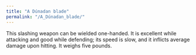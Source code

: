 ```yaml
---
title: "A Dúnadan blade"
permalink: "/A_Dúnadan_blade/"
---
```


This slashing weapon can be wielded one-handed. It is excellent while
attacking and good while defending; its speed is slow, and it inflicts
average damage upon hitting. It weighs five pounds.